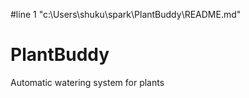 #line 1 "c:\\Users\\shuku\\spark\\PlantBuddy\\README.md"
# PlantBuddy
Automatic watering system for plants
